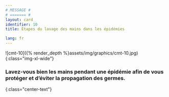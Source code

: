 ```yaml
---
# MESSAGE #
# ======= #
layout: card
identifier: 10
title: Étapes du lavage des mains dans les épidémies

lang: fr
---
```


![cmt-10]({% render_depth %}assets/img/graphics/cmt-10.jpg){:class="img-xl-wide"}

### Lavez-vous bien les mains pendant une épidémie afin de vous protéger et d’éviter la propagation des germes.
{:class="center-text"}